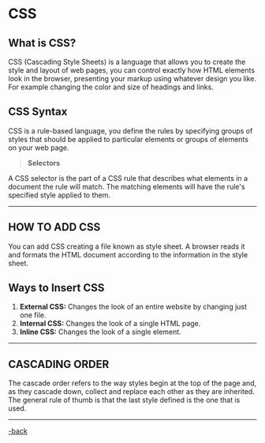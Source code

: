 # CSS

## What is CSS?

CSS (Cascading Style Sheets) is a language that allows you to create the style and layout of web pages, you can control exactly how HTML elements look in the browser, presenting your markup using whatever design you like. For example changing the color and size of headings and links.

## CSS Syntax

CSS is a rule-based language, you define the rules by specifying groups of styles that should be applied to particular elements or groups of elements on your web page.

> **Selectors**

A CSS selector is the part of a CSS rule that describes what elements in a document the rule will match. The matching elements will have the rule's specified style applied to them.

---

## HOW TO ADD CSS

You can add CSS creating a file known as style sheet. A browser reads it and formats the HTML document according to the information in the style sheet.

## Ways to Insert CSS

1. **External CSS:** Changes the look of an entire website by changing just one file.
2. **Internal CSS:** Changes the look of a single HTML page.
3. **Inline CSS:** Changes the look of a single element.

---

## CASCADING ORDER

The cascade order refers to the way styles begin at the top of the page and, as they cascade down, collect and replace each other as they are inherited. The general rule of thumb is that the last style defined is the one that is used.

---

[-back](https://alexriverau.github.io/reading-notes/code102)
